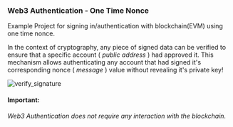 ### Web3 Authentication - One Time Nonce
Example Project for signing in/authentication with blockchain(EVM) using one time nonce.

In the context of cryptography, any piece of signed data can be verified to ensure that a specific account ( *public address* ) had approved it. This mechanism allows authenticating any account that had signed it's corresponding nonce ( *message* ) value without revealing it's private key!

![verify_signature](https://user-images.githubusercontent.com/44113191/180613304-fa34b981-605b-4845-a73d-4f0acb397ed1.svg)


#### Important: 
*Web3 Authentication does not require any interaction with the blockchain.*
